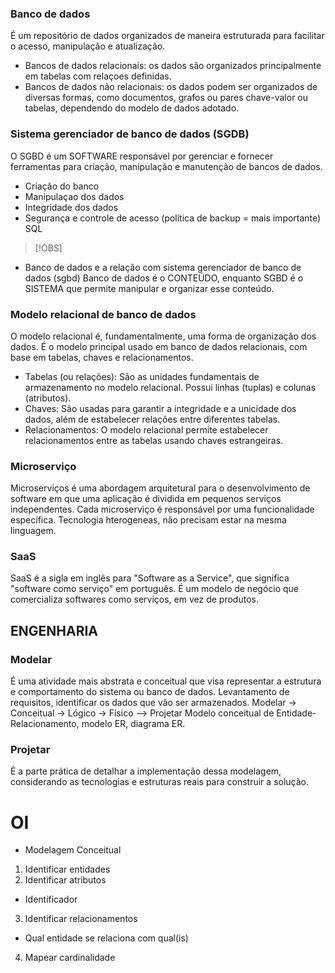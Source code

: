 ### Banco de dados
  É um repositório de dados organizados de maneira estruturada para facilitar o acesso, manipulação e atualização.
  - Bancos de dados relacionais: os dados são organizados principalmente em tabelas com relaçoes definidas.
  - Bancos de dados não relacionais:  os dados podem ser organizados de diversas formas, como documentos, grafos ou pares chave-valor ou tabelas, dependendo do modelo de dados adotado.

### Sistema gerenciador de banco de dados (SGDB)
  O SGBD é um SOFTWARE responsável por gerenciar e fornecer ferramentas para criação, manipulação e manutenção de bancos de dados.
  - Criação do banco
  - Manipulaçao dos dados
  - Integridade dos dados
  - Segurança e controle de acesso (política de backup = mais importante)
  SQL

> [!OBS]
- Banco de dados e a relação com sistema gerenciador de banco de dados (sgbd)
  Banco de dados é o CONTEÚDO, enquanto SGBD é o SISTEMA que permite manipular e organizar esse conteúdo.

### Modelo relacional de banco de dados
  O modelo relacional é, fundamentalmente, uma forma de organização dos dados. É o modelo principal usado em banco de dados relacionais, com base em tabelas, chaves e relacionamentos.
  - Tabelas (ou relações): São as unidades fundamentais de armazenamento no modelo relacional. Possui linhas (tuplas) e colunas (atributos).
  - Chaves: São usadas para garantir a integridade e a unicidade dos dados, além de estabelecer relações entre diferentes tabelas.
  - Relacionamentos: O modelo relacional permite estabelecer relacionamentos entre as tabelas usando chaves estrangeiras.

### Microserviço
  Microserviços é uma abordagem arquitetural para o desenvolvimento de software em que uma aplicação é dividida em pequenos serviços independentes.
  Cada microserviço é responsável por uma funcionalidade específica. 
  Tecnologia hterogeneas, não precisam estar na mesma linguagem.

### SaaS
  SaaS é a sigla em inglês para "Software as a Service", que significa "software como serviço" em português. É um modelo de negócio que comercializa softwares como serviços, em vez de produtos. 

## ENGENHARIA
### Modelar
  É uma atividade mais abstrata e conceitual que visa representar a estrutura e comportamento do sistema ou banco de dados.
  Levantamento de requisitos, identificar os dados que vão ser armazenados.
  Modelar -> Conceitual -> Lógico -> Físico --> Projetar
  Modelo conceitual de Entidade-Relacionamento, modelo ER, diagrama ER.

### Projetar
  É a parte prática de detalhar a implementação dessa modelagem, considerando as tecnologias e estruturas reais para construir a solução.


# OI
- Modelagem Conceitual
1) Identificar entidades
2) Identificar atributos
  - Identificador
3) Identificar relacionamentos
  - Qual entidade se relaciona com qual(is)
4) Mapear cardinalidade

